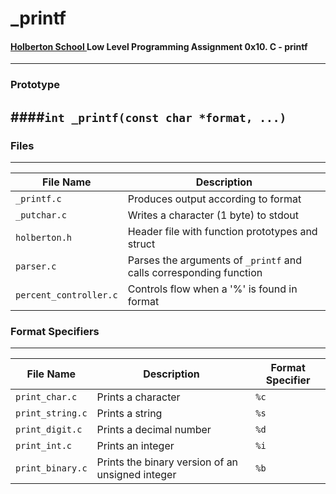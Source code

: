 # _printf
#### [Holberton School ](http://holbertonschool.com)Low Level Programming Assignment 0x10. C - printf
---
### Prototype
####`int _printf(const char *format, ...)`
---
### Files
---
File Name | Description
--- | ---
`_printf.c` | Produces output according to format
`_putchar.c` | Writes a character (1 byte) to stdout
`holberton.h` | Header file with function prototypes and struct
`parser.c` | Parses the arguments of `_printf` and calls corresponding function
`percent_controller.c` | Controls flow when a '%' is found in format 

### Format Specifiers
---
File Name | Description | Format Specifier
--- | --- | ---
`print_char.c` | Prints a character | `%c`
`print_string.c` | Prints a string | `%s`
`print_digit.c` | Prints a decimal number | `%d`
`print_int.c` | Prints an integer | `%i`
`print_binary.c` | Prints the binary version of an unsigned integer | `%b`
